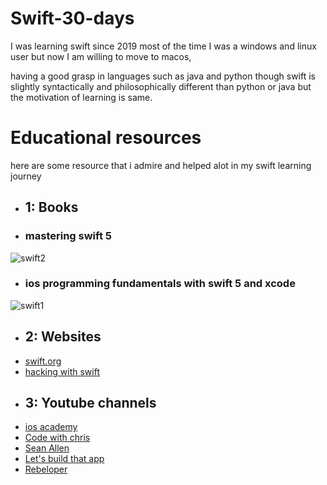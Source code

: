 # Swift-30-days

I was learning swift since 2019
most of the time I was a windows and linux user but now I am willing to move to macos,

having a good grasp in languages such as java and python
though swift is slightly syntactically and philosophically different than python or java
but the motivation of learning is same.

# Educational resources

here are some resource that i admire and helped alot in my swift learning journey

- ## 1: Books
- ### mastering swift 5
![swift2](https://user-images.githubusercontent.com/91608871/227193618-c747f1cb-14f0-48bd-a453-5b2a29662a85.jpg)


- ### ios programming fundamentals with swift 5 and xcode
![swift1](https://user-images.githubusercontent.com/91608871/227193162-465dc4a5-073a-45ed-b6fa-25847a0efab6.jpeg)

- ## 2: Websites
- [swift.org](https://docs.swift.org/swift-book/documentation/the-swift-programming-language/)
- [hacking with swift](https://www.hackingwithswift.com/)
- ## 3: Youtube channels
 - [ios academy](https://youtube.come//@iOSAcademy)
 - [Code with chris](https://www.youtube.com/@CodeWithChris)
 - [Sean Allen](https://www.youtube.com/@seanallen)
 - [Let's build that app](https://www.youtube.com/@LetsBuildThatApp)
 - [Rebeloper](https://www.youtube.com/@rebeloper)
 
